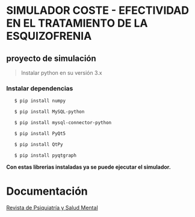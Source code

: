 
# SIMULADOR COSTE - EFECTIVIDAD EN EL TRATAMIENTO DE LA ESQUIZOFRENIA

## proyecto de simulación 

> Instalar python en su versión 3.x

### Instalar dependencias
```bash
   $ pip install numpy

   $ pip install MySQL-python

   $ pip install mysql-connector-python

   $ pip install PyQt5

   $ pip install QtPy

   $ pip install pyqtgraph
```

**Con estas librerias instaladas ya se puede ejecutar el simulador.**

# Documentación
[Revista de Psiquiatría y Salud Mental](13141288_alt.pdf)
